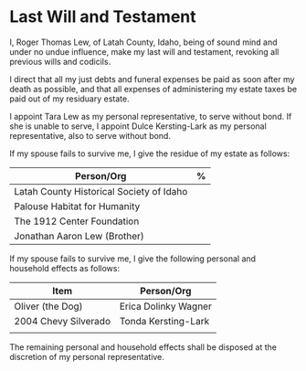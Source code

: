 # Last Will and Testament

I, Roger Thomas Lew, of Latah County, Idaho, being of sound mind and under no undue influence, make my last will and testament, revoking all previous wills and codicils.

I direct that all my just debts and funeral expenses be paid as soon after my death as possible, and that all expenses of administering my estate taxes be paid out of my residuary estate.

I appoint Tara Lew as my personal representative, to serve without bond. If she is unable to serve, I appoint Dulce Kersting-Lark as my personal representative, also to serve without bond.

If my spouse fails to survive me, I give the residue of my estate as follows:

|  Person/Org                                 |  %      |
--------------------------------------------- | ------- |
| Latah County Historical Society of Idaho    |         |
| Palouse Habitat for Humanity                |         |
| The 1912 Center Foundation                  |         |
| Jonathan Aaron Lew (Brother)                |         |

If my spouse fails to survive me, I give the following personal and household effects as follows:

|  Item                      |  Person/Org                   |
---------------------------- | ----------------------------- |
| Oliver (the Dog)           |  Erica Dolinky Wagner         |
| 2004 Chevy Silverado       |  Tonda Kersting-Lark          |
|                            |                               |

The remaining personal and household effects shall be disposed at the discretion of my personal representative.

